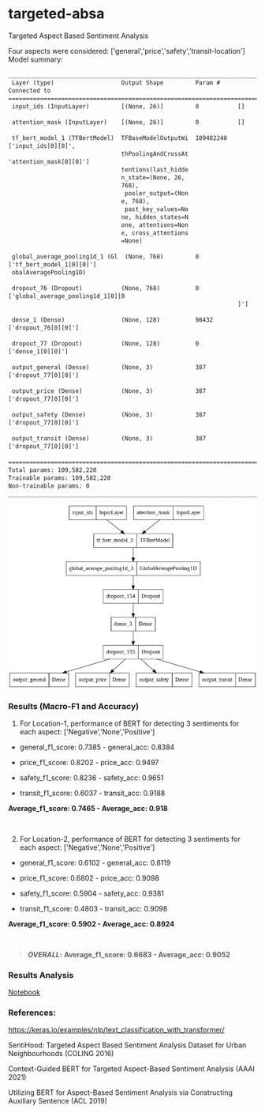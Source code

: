 # targeted-absa
Targeted Aspect Based Sentiment Analysis

Four aspects were considered: ['general','price','safety','transit-location']
Model summary:

```Model: "model_1"
__________________________________________________________________________________________________
 Layer (type)                   Output Shape         Param #     Connected to                     
==================================================================================================
 input_ids (InputLayer)         [(None, 26)]         0           []                               
                                                                                                  
 attention_mask (InputLayer)    [(None, 26)]         0           []                               
                                                                                                  
 tf_bert_model_1 (TFBertModel)  TFBaseModelOutputWi  109482240   ['input_ids[0][0]',              
                                thPoolingAndCrossAt               'attention_mask[0][0]']         
                                tentions(last_hidde                                               
                                n_state=(None, 26,                                                
                                768),                                                             
                                 pooler_output=(Non                                               
                                e, 768),                                                          
                                 past_key_values=No                                               
                                ne, hidden_states=N                                               
                                one, attentions=Non                                               
                                e, cross_attentions                                               
                                =None)                                                            
                                                                                                  
 global_average_pooling1d_1 (Gl  (None, 768)         0           ['tf_bert_model_1[0][0]']        
 obalAveragePooling1D)                                                                            
                                                                                                  
 dropout_76 (Dropout)           (None, 768)          0           ['global_average_pooling1d_1[0][0
                                                                 ]']                              
                                                                                                  
 dense_1 (Dense)                (None, 128)          98432       ['dropout_76[0][0]']             
                                                                                                  
 dropout_77 (Dropout)           (None, 128)          0           ['dense_1[0][0]']                
                                                                                                  
 output_general (Dense)         (None, 3)            387         ['dropout_77[0][0]']             
                                                                                                  
 output_price (Dense)           (None, 3)            387         ['dropout_77[0][0]']             
                                                                                                  
 output_safety (Dense)          (None, 3)            387         ['dropout_77[0][0]']             
                                                                                                  
 output_transit (Dense)         (None, 3)            387         ['dropout_77[0][0]']             
                                                                                                  
==================================================================================================
Total params: 109,582,220
Trainable params: 109,582,220
Non-trainable params: 0
__________________________________________________________________________________________________
```

![model_architecture](https://github.com/harshita219/targeted-absa/blob/main/model.png)

### Results (Macro-F1 and Accuracy)

1. For Location-1, performance of BERT for detecting 3 sentiments for each aspect: ['Negative','None','Positive']

  * general_f1_score: 0.7385 - general_acc: 0.8384 
  
  * price_f1_score: 0.8202 - price_acc: 0.9497 
  
  * safety_f1_score: 0.8236 - safety_acc: 0.9651 
  
  * transit_f1_score: 0.6037 - transit_acc: 0.9188
  
  **Average_f1_score: 0.7465 - Average_acc: 0.918**

<br />

2. For Location-2, performance of BERT for detecting 3 sentiments for each aspect: ['Negative','None','Positive']

  * general_f1_score: 0.6102 - general_acc: 0.8119 
  
  * price_f1_score: 0.6802 - price_acc: 0.9098 
  
  * safety_f1_score: 0.5904 - safety_acc: 0.9381 
  
  * transit_f1_score: 0.4803 - transit_acc: 0.9098
  
  **Average_f1_score: 0.5902 - Average_acc: 0.8924**
  
 <br />
 
 > **_OVERALL_:**  **Average_f1_score: 0.6683 - Average_acc: 0.9052**
  
  
### Results Analysis
[Notebook](https://github.com/harshita219/targeted-absa/blob/main/result_analysis.ipynb)


### References:
https://keras.io/examples/nlp/text_classification_with_transformer/

SentiHood: Targeted Aspect Based Sentiment Analysis Dataset for Urban Neighbourhoods (COLING 2016)

Context-Guided BERT for Targeted Aspect-Based Sentiment Analysis (AAAI 2021)

Utilizing BERT for Aspect-Based Sentiment Analysis via Constructing Auxiliary Sentence (ACL 2019)
